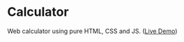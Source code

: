 # Calculator
Web calculator using pure HTML, CSS and JS.
([Live Demo](https://tylermommsen.github.io/Calculator/))
